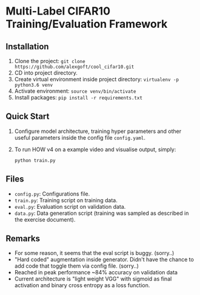 # Multi-Label CIFAR10 Training/Evaluation Framework

## Installation
1. Clone the project: `git clone https://github.com/alexgoft/cool_cifar10.git` 
2. CD into project directory.
3. Create virtual environment inside project directory: `virtualenv -p python3.6 venv`
4. Activate environment: `source venv/bin/activate`
5. Install packages: `pip install -r requirements.txt`

## Quick Start
1. Configure model architecture, training hyper parameters and other useful parameters inside the config file `config.yaml`.
2. To run HOW v4 on a example video and visualise output, simply:

    `python train.py`

## Files
- `config.py`: Configurations file. 
- `train.py`: Training script on training data.
- `eval.py`: Evaluation script on validation data.
- `data.py`: Data generation script (training was sampled as described in the exercise document).

## Remarks
- For some reason, it seems that the eval script is buggy. (sorry..)
- "Hard coded" augmentation inside generator. Didn't have the chance to add code that toggle them via config file. (sorry..)
- Reached in peak performance ~84% accuracy on validation data
- Current architecture is "light weight VGG" with sigmoid as final activation and binary cross entropy as a loss function.
